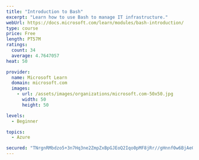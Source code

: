 ```yaml
---
title: "Introduction to Bash"
excerpt: "Learn how to use Bash to manage IT infrastructure."
webUrl: https://docs.microsoft.com/learn/modules/bash-introduction/
type: course
price: Free
length: PT57M
ratings:
  count: 34
  average: 4.7647057
heat: 50

provider:
  name: Microsoft Learn
  domain: microsoft.com
  images:
    - url: /assets/images/organizations/microsoft.com-50x50.jpg
      width: 50
      height: 50

levels:
  - Beginner

topics:
  - Azure

secured: "TNrgnRMbdzo5+3n7Hq3ne2ZmpZxBpGJEoQ2Iqo0pMF8jRr//gHnnf0w6BjAeGsBAozNtcfepqEVv5BLRUzZMM5Iaw/eGAIuoOBzNZrT+dgl4xB3T1xAPOh8VHQErnIFSi55FvmV6eWszN57PEJQsP8b94WrjSh7OD/nj3y5DvUFuh1KBlSkxaawCZLwzjEa4wdAW3anpI06PZkDu78rLNBGdCqWQNJkuBvSPlquEEoJlXpllT9h/xT4p1nM2ALlo+Ur0r2XIXWvhSDJCF0tmpC2cD8xQZLwx3ozWORplDeNQY3wFMllXArbxUoewtIu1XCHhI8wJpxt0397LNWhl67f0+VEVV0hNKvvN8ZLcocmBF7W7qTPmWQJLSo8oT0GcC/dviqRmP7QJpM/P6NWRrVnMv5fkGI0XdrvrbWeWV3I=;uQ/zgMt8iBJ5hGPk1TAVAg=="
---
```


